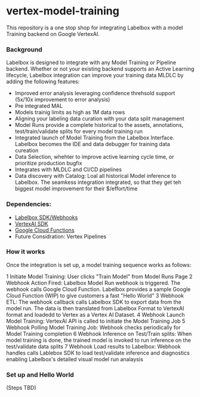# vertex-model-training

This repository is a one stop shop for integrating Labelbox with a model Training backend on Google VertexAI.  

### Background
Labelbox is designed to integrate with any Model Training or Pipeline backend.  Whether or not your existing backend supports an Active Learning lifecycle, Labelbox integration can improve your training data MLDLC by adding the following features:

- Improved error analysis leveraging confidence threhsold support (5x/10x improvement to error analysis)
- Pre integrated MAL
- Models trainig limits as high as 1M data rows 
- Aligning your labeling data curation with your data split management
- Model Runs provide a complete historical to the assets, annotations, test/train/validate splits for every model training run
- Integrated launch of Model Training from the Labelbox Interface. Labelbox becomes the IDE and data debugger for training data cureation
- Data Selection, whehter to improve active learning cycle time, or prioritize production bugfix
- Integrates with MLDLC and CI/CD pipelines
- Data discovery with Catalog: Loal all historical Model inference to Labelbox. The seamkess integration integrated, so that they get teh biggest model improvement for their $/effort/time


### Dependencies: 
- [Labelbox SDK/Webhooks](https://docs.labelbox.com/docs/webhooks)  
- [VertexAI SDK](https://cloud.google.com/python/docs/reference/aiplatform/latest)
- [Google Cloud Functions](https://cloud.google.com/functions)
- Future Considration: Vertex Pipelines

### How it works
Once the integration is set up, a model training sequence works as follows: 

1	Initiate Model Training: User clicks "Train Model" from Model Runs Page
2	Webhook Action Fired: Labelbox Model Run webhook is triggered.  The webhook calls Google Cloud Function.  Labelbox provides a sample Google Cloud Function (WIP) to give customers a fast "Hello World"
3	Webhook ETL: The webhook callback calls Labelbox SDK to export data from the model run.  The data is then translated from Labelbox Format to VertexAI format and loadedd to Vertex as a Vertex AI Dataset. 
4	Webhook Launch Model Training: VertexAI API is called to initiate the Model Training Job
5	Webhook Polling Model Training Job: Webhook checks periodically for Model Training completion
6	Webhook Inference on Test/Train splits: When model training is done, the trained model is invoked to run inference on the test/validate data splits
7	Webhook Load results to Labelbox: Webhook handles calls Lablebox SDK to load test/validate inference and diagnostics enabling Labelbox's detailed visual model run analaysis

### Set up and Hello World
(Steps TBD)





